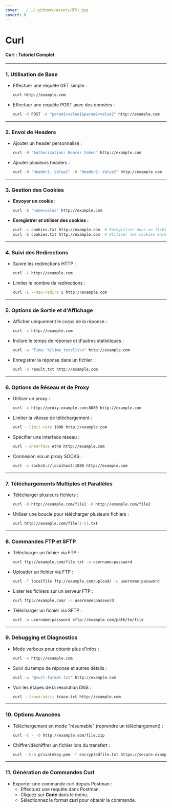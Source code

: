 ```yaml
---
cover: ../../.gitbook/assets/RTH.jpg
coverY: 0
---
```


# Curl

#### **Curl : Tutoriel Complet**

***

### 1. **Utilisation de Base**

*   Effectuer une requête GET simple :

    ```bash
    curl http://example.com
    ```
*   Effectuer une requête POST avec des données :

    ```bash
    curl -X POST -d "param1=value1&param2=value2" http://example.com
    ```

***

### 2. **Envoi de Headers**

*   Ajouter un header personnalisé :

    ```bash
    curl -H "Authorization: Bearer token" http://example.com
    ```
*   Ajouter plusieurs headers :

    ```bash
    curl -H "Header1: Value1" -H "Header2: Value2" http://example.com
    ```

***

### 3. **Gestion des Cookies**

*   **Envoyer un cookie :**

    ```bash
    curl -b "name=value" http://example.com
    ```
*   **Enregistrer et utiliser des cookies :**

    ```bash
    curl -c cookies.txt http://example.com  # Enregistrer dans un fichier
    curl -b cookies.txt http://example.com  # Utiliser les cookies enregistrés
    ```

***

### 4. **Suivi des Redirections**

*   Suivre les redirections HTTP :

    ```bash
    curl -L http://example.com
    ```
*   Limiter le nombre de redirections :

    ```bash
    curl -L --max-redirs 5 http://example.com
    ```

***

### 5. **Options de Sortie et d'Affichage**

*   Afficher uniquement le corps de la réponse :

    ```bash
    curl -s http://example.com
    ```
*   Inclure le temps de réponse et d'autres statistiques :

    ```bash
    curl -w "Time: %{time_total}s\n" http://example.com
    ```
*   Enregistrer la réponse dans un fichier :

    ```bash
    curl -o result.txt http://example.com
    ```

***

### 6. **Options de Réseau et de Proxy**

*   Utiliser un proxy :

    ```bash
    curl -x http://proxy.example.com:8080 http://example.com
    ```
*   Limiter la vitesse de téléchargement :

    ```bash
    curl --limit-rate 100K http://example.com
    ```
*   Spécifier une interface réseau :

    ```bash
    curl --interface eth0 http://example.com
    ```
*   Connexion via un proxy SOCKS :

    ```bash
    curl -x socks5://localhost:1080 http://example.com
    ```

***

### 7. **Téléchargements Multiples et Parallèles**

*   Télécharger plusieurs fichiers :

    ```bash
    curl -O http://example.com/file1 -O http://example.com/file2
    ```
*   Utiliser une boucle pour télécharger plusieurs fichiers :

    ```bash
    curl http://example.com/file[1-5].txt
    ```

***

### 8. **Commandes FTP et SFTP**

*   Télécharger un fichier via FTP :

    ```bash
    curl ftp://example.com/file.txt -u username:password
    ```
*   Uploader un fichier via FTP :

    ```bash
    curl -T localfile ftp://example.com/upload/ -u username:password
    ```
*   Lister les fichiers sur un serveur FTP :

    ```bash
    curl ftp://example.com/ -u username:password
    ```
*   Télécharger un fichier via SFTP :

    ```bash
    curl -u username:password sftp://example.com/path/to/file
    ```

***

### 9. **Debugging et Diagnostics**

*   Mode verbeux pour obtenir plus d'infos :

    ```bash
    curl -v http://example.com
    ```
*   Suivi du temps de réponse et autres détails :

    ```bash
    curl -w "@curl-format.txt" http://example.com
    ```
*   Voir les étapes de la résolution DNS :

    ```bash
    curl --trace-ascii trace.txt http://example.com
    ```

***

### 10. **Options Avancées**

*   Téléchargement en mode "résumable" (reprendre un téléchargement) :

    ```bash
    curl -C - -O http://example.com/file.zip
    ```
*   Chiffrer/déchiffrer un fichier lors du transfert :

    ```bash
    curl --krb privatekey.pem -T encryptedfile.txt https://secure.example.com/upload
    ```

***

### 11. **Génération de Commandes Curl**

* Exporter une commande curl depuis Postman :
  * Effectuez une requête dans Postman.
  * Cliquez sur **Code** dans le menu.
  * Sélectionnez le format **curl** pour obtenir la commande.
